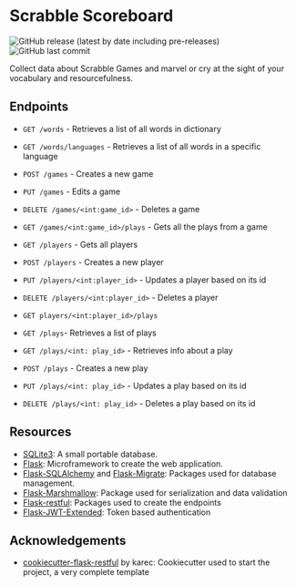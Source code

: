 # Scrabble Scoreboard

![GitHub release (latest by date including pre-releases)](https://img.shields.io/github/v/release/drearondov/scrabblescoreboard?include_prereleases&style=flat-square)
![GitHub last commit](https://img.shields.io/github/last-commit/drearondov/scrabblescoreboard?style=flat-square)

Collect data about Scrabble Games and marvel or cry at the sight of your vocabulary and resourcefulness.

## Endpoints

* `GET /words` - Retrieves a list of all words in dictionary
* `GET /words/languages` - Retrieves a list of all words in a specific language

* `POST /games` - Creates a new game
* `PUT /games` - Edits a game
* `DELETE /games/<int:game_id>` - Deletes a game
* `GET /games/<int:game_id>/plays` - Gets all the plays from a game

* `GET /players` - Gets all players
* `POST /players` - Creates a new player
* `PUT /players/<int:player_id>` - Updates a player based on its id
* `DELETE /players/<int:player_id>` - Deletes a player
* `GET players/<int:player_id>/plays`

* `GET /plays`- Retrieves a list of plays
* `GET /plays/<int: play_id>` - Retrieves info about a play
* `POST /plays` - Creates a new play
* `PUT /plays/<int: play_id>` - Updates a play based on its id
* `DELETE /plays/<int: play_id>` - Deletes a play based on its id

## Resources

* [SQLite3](https://www.sqlite.org/index.html): A small portable database.
* [Flask](https://flask.palletsprojects.com/en/1.1.x/): Microframework to create the web application.
* [Flask-SQLAlchemy](https://flask-sqlalchemy.palletsprojects.com/en/2.x/) and [Flask-Migrate](https://flask-migrate.readthedocs.io/en/latest/): Packages used for database management.
* [Flask-Marshmallow](https://flask-marshmallow.readthedocs.io/en/latest/): Package used for serialization and data validation
* [Flask-restful](https://flask-restful.readthedocs.io/en/latest/): Packages used to create the endpoints
* [Flask-JWT-Extended](https://flask-jwt-extended.readthedocs.io/en/latest/): Token based authentication

## Acknowledgements

* [cookiecutter-flask-restful](https://github.com/karec/cookiecutter-flask-restful)  by karec: Cookiecutter used to start the project, a very complete template
